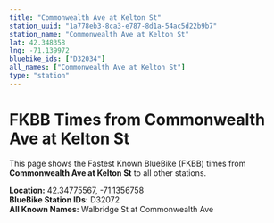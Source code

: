 ```yaml
---
title: "Commonwealth Ave at Kelton St"
station_uuid: "1a778eb3-8ca3-e787-8d1a-54ac5d22b9b7"
station_name: "Commonwealth Ave at Kelton St"
lat: 42.348358
lng: -71.139972
bluebike_ids: ["D32034"]
all_names: ["Commonwealth Ave at Kelton St"]
type: "station"
---
```


# FKBB Times from Commonwealth Ave at Kelton St

This page shows the Fastest Known BlueBike (FKBB) times from **Commonwealth Ave at Kelton St** to all other stations.

**Location:** 42.34775567, -71.1356758  
**BlueBike Station IDs:** D32072  
**All Known Names:** Walbridge St at Commonwealth Ave

